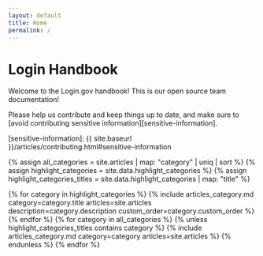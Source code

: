 ```yaml
---
layout: default
title: Home
permalink: /
---
```


# Login Handbook

Welcome to the Login.gov handbook! This is our open source team documentation!

Please help us contribute and keep things up to date, and make sure
to [avoid contributing sensitive information][sensitive-information].

[sensitive-information]: {{ site.baseurl }}/articles/contributing.html#sensitive-information

{% assign all_categories = site.articles | map: "category" | uniq | sort %}
{% assign highlight_categories = site.data.highlight_categories %}
{% assign highlight_categories_titles = site.data.highlight_categories | map: "title" %}

{% for category in highlight_categories %}
{%   include articles_category.md
             category=category.title
             articles=site.articles
             description=category.description
             custom_order=category.custom_order %}
{% endfor %}
{% for category in all_categories %}
{%   unless highlight_categories_titles contains category %}
{%     include articles_category.md
               category=category
               articles=site.articles %}
{%   endunless %}
{% endfor %}
